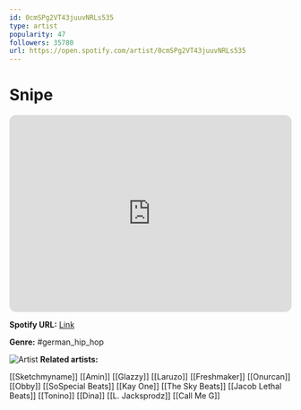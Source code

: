 ```yaml
---
id: 0cmSPg2VT43juuvNRLs535
type: artist
popularity: 47
followers: 35780
url: https://open.spotify.com/artist/0cmSPg2VT43juuvNRLs535
---
```

# Snipe

<iframe style="border-radius:12px" src="https://open.spotify.com/embed/artist/0cmSPg2VT43juuvNRLs535" width="100%" height="352" frameBorder="0" allowfullscreen="" allow="autoplay; clipboard-write; encrypted-media; fullscreen; picture-in-picture" loading="lazy"></iframe>

**Spotify URL:** [Link](https://open.spotify.com/artist/0cmSPg2VT43juuvNRLs535)

**Genre:**  #german_hip_hop

![Artist](https://i.scdn.co/image/ab6761610000e5eb4b0d2c28bfc64023b6aa9337)
**Related artists:**

[[Sketchmyname]]
[[Amin]]
[[Glazzy]]
[[Laruzo]]
[[Freshmaker]]
[[Onurcan]]
[[Obby]]
[[SoSpecial Beats]]
[[Kay One]]
[[The Sky Beats]]
[[Jacob Lethal Beats]]
[[Tonino]]
[[Dina]]
[[L. Jacksprodz]]
[[Call Me G]]
